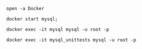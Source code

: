 ```declarative
open -a Docker
```

```declarative
docker start mysql;
```

```declarative
docker exec -it mysql mysql -u root -p
```

```declarative
docker exec -it mysql_unittests mysql -u root -p
```
